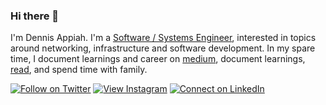 ### Hi there 👋

I'm Dennis Appiah. I'm a [Software / Systems Engineer](https://www.linkedin.com/in/dennisappiah/), interested in topics around networking, infrastructure and software development. In my spare time,  I document learnings and career on [medium](https://medium.com/@dennisappiah), document learnings, [read](https://blog.levelupcoding.com/), and spend time with family.

[![Follow on Twitter](https://img.shields.io/badge/Follow-%231DA1F2?style=for-the-badge&logo=twitter&logoColor=white)](https://twitter.com/dennisapiah)
[![View Instagram](https://img.shields.io/badge/view-%23E4405F.svg?&style=for-the-badge&logo=instagram&logoColor=white)](https://www.instagram.com/dennissapiah/)
[![Connect on LinkedIn](https://img.shields.io/badge/connect-%230077B5.svg?&style=for-the-badge&logo=linkedin)](https://www.linkedin.com/in/dennisappiah/)
<br />






